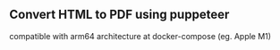 ## Convert HTML to PDF using puppeteer

compatible with arm64 architecture at docker-compose (eg. Apple M1)

